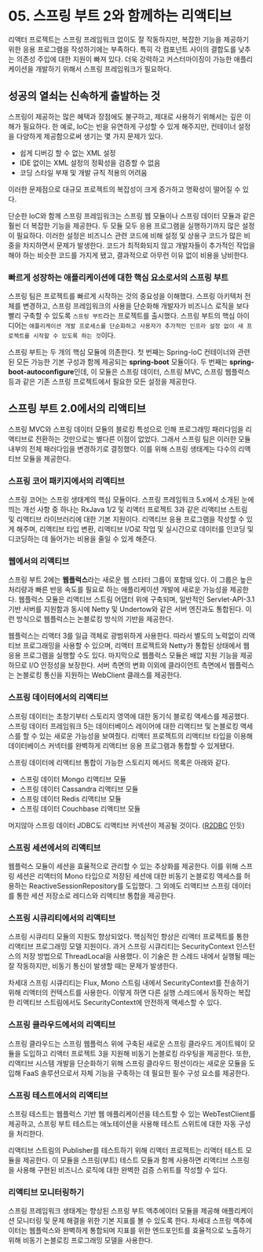 # 05. 스프링 부트 2와 함께하는 리액티브

리액터 프로젝트는 스프링 프레임워크 없이도 잘 작동하지만, 복잡한 기능을 제공하기 위한 응용 프로그램을 작성하기에는 부족하다. 특히 각 컴포넌트 사이의 결합도를 낮추는 의존성 주입에 대한 지원이 빠져 있다. 더욱 강력하고 커스터마이징이 가능한 애플리케이션을 개발하기 위해서 스프링 프레임워크가 필요하다.

## 성공의 열쇠는 신속하게 출발하는 것

스프링이 제공하는 많은 혜택과 장점에도 불구하고, 제대로 사용하기 위해서는 깊은 이해가 필요하다. 한 예로, IoC는 빈을 유연하게 구성할 수 있게 해주지만, 컨테이너 설정을 다양하게 제공함으로써 생기는 몇 가지 문제가 있다. 

* 쉽게 디버깅 할 수 없는 XML 설정
* IDE 없이는 XML 설정의 정확성을 검증할 수 없음
* 코딩 스타일 부재 및 개발 규칙 적용의 어려움

이러한 문제점으로 대규모 프로젝트의 복잡성이 크게 증가하고 명확성이 떨어질 수 있다.

단순한 IoC와 함께 스프링 프레임워크는 스프링 웹 모듈이나 스프링 데이터 모듈과 같은 훨씬 더 복잡한 기능을 제공한다. 두 모듈 모두 응용 프로그램을 실행하기까지 많은 설정이 필요하다. 이러한 설정은 비즈니스 관련 코드에 비해 설정 및 상용구 코드가 많은 비중을 차지하면서 문제가 발생한다. 코드가 최적화되지 않고 개발자들이 추가적인 작업을 해야 하는 비슷한 코드를 가지게 됐고, 결과적으로 아무런 이유 없이 비용을 낭비한다.

### 빠르게 성장하는 애플리케이션에 대한 핵심 요소로서의 스프링 부트

스프링 팀은 프로젝트를 빠르게 시작하는 것의 중요성을 이해했다. 스프링 아키텍처 전체를 변경하고, 스프링 프레임워크의 사용을 단순화해 개발자가 비즈니스 로직을 보다 빨리 구축할 수 있도록 `스프링 부트`라는 프로젝트를 출시했다. 스프링 부트의 핵심 아이디어는 `애플리케이션 개발 프로세스를 단순화하고 사용자가 추가적인 인프라 설정 없이 새 프로젝트를 시작할 수 있도록 하는 것`이다.

스프링 부트는 두 개의 핵심 모듈에 의존한다. 첫 번째는 Spring-IoC 컨테이너와 관련된 모든 가능한 기본 구성과 함께 제공되는 **spring-boot** 모듈이다. 두 번째는 **spring-boot-autoconfigure**인데, 이 모듈은 스프링 데이터, 스프링 MVC, 스프링 웹플럭스 등과 같은 기존 스프링 프로젝트에서 필요한 모든 설정을 제공한다.

## 스프링 부트 2.0에서의 리액티브

스프링 MVC와 스프링 데이터 모듈의 블로킹 특성으로 인해 프로그래밍 패러다임을 리액티브로 전환하는 것만으로는 별다른 이점이 없었다. 그래서 스프링 팀은 이러한 모듈 내부의 전체 패러다임을 변경하기로 결정했다. 이를 위해 스프링 생태계는 다수의 리액티브 모듈을 제공한다.

### 스프링 코어 패키지에서의 리액티브

스프링 코어는 스프링 생태계의 핵심 모듈이다. 스프링 프레임워크 5.x에서 소개된 눈에 띄는 개선 사항 중 하나는 RxJava 1/2 및 리액터 프로젝트 3과 같은 리액티브 스트림 및 리액티브 라이브러리에 대한 기본 지원이다. 리액티브 응용 프로그램을 작성할 수 있게 해주며, 리액티브 타입 변환, 리액티브 I/O로 작업 및 실시간으로 데이터를 인코딩 및 디코딩하는 데 들어가는 비용을 줄일 수 있게 해준다.

### 웹에서의 리액티브

스프링 부트 2에는 **웹플럭스**라는 새로운 웹 스타터 그룹이 포함돼 있다. 이 그룹은 높은 처리량과 빠른 반응 속도를 필요로 하는 애플리케이션 개발에 새로운 가능성을 제공한다. 웹플럭스 모듈은 리액티브 스트림 어댑터 위에 구축되며, 일반적인 Servlet-API-3.1 기반 서버를 지원함과 동시에 Netty 및 Undertow와 같은 서버 엔진과도 통합된다. 이런 방식으로 웹플럭스는 논블로킹 방식의 기반을 제공한다.

웹플럭스는 리액터 3를 일급 객체로 광범위하게 사용한다. 따라서 별도의 노력없이 리액티브 프로그래밍을 사용할 수 있으며, 리액터 프로젝트와 Netty가 통합된 상태에서 웹 응용 프로그램을 실행할 수도 있다. 마지막으로 웹플럭스 모듈은 배압 지원 기능을 제공하므로 I/O 안정성을 보장한다. 서버 측면의 변화 이외에 클라이언트 측면에서 웹플럭스는 논블로킹 통신을 지원하는 WebClient 클래스를 제공한다.

### 스프링 데이터에서의 리액티브

스프링 데이터는 초창기부터 스토리지 영역에 대한 동기식 블로킹 액세스를 제공했다. 스프링 데이터 프레임워크 5는 데이터베이스 레이어에 대한 리액티브 및 논블로킹 액세스를 할 수 있는 새로운 가능성을 보여줬다. 리액터 프로젝트의 리액티브 타입을 이용해 데이터베이스 커넥터를 완벽하게 리액티브 응용 프로그램과 통합할 수 있게됐다.

스프링 데이터에 리액티브 통합이 가능한 스토리지 메서드 목록은 아래와 같다.

* 스프링 데이터 Mongo 리액티브 모듈
* 스프링 데이터 Cassandra 리액티브 모듈
* 스프링 데이터 Redis 리액티브 모듈
* 스프링 데이터 Couchbase 리액티브 모듈

머지않아 스프링 데이터 JDBC도 리액티브 커넥션이 제공될 것이다. \([R2DBC](https://spring.io/projects/spring-data-r2dbc) 인듯\)

### 스프링 세션에서의 리액티브

웹플럭스 모듈이 세션을 효율적으로 관리할 수 있는 추상화를 제공한다. 이를 위해 스프링 세션은 리액터의 Mono 타입으로 저장된 세션에 대한 비동기 논블로킹 액세스를 허용하는 ReactiveSessionRepository를 도입했다. 그 외에도 리액티브 스프링 데이터를 통한 세션 저장소로 레디스와 리액티브 통합을 제공한다.

### 스프링 시큐리티에서의 리액티브

스프링 시큐리티 모듈의 지원도 향상되었다. 핵심적인 향상은 리액터 프로젝트를 통한 리액티브 프로그래밍 모델 지원이다. 과거 스프링 시큐리티는 SecurityContext 인스턴스의 저장 방법으로 ThreadLocal을 사용했다. 이 기술은 한 스레드 내에서 실행될 때는 잘 작동하지만, 비동기 통신이 발생할 때는 문제가 발생한다. 

차세대 스프링 시큐리티는 Flux, Mono 스트림 내에서 SecurityContext를 전송하기 위해 리액터의 컨텍스트를 사용한다. 이렇게 하면 다른 실행 스레드에서 동작하는 복잡한 리액티브 스트림에서도 SecurityContext에 안전하게 액세스할 수 있다.

### 스프링 클라우드에서의 리액티브

스프링 클라우드는 스프링 웹플럭스 위에 구축된 새로운 스프링 클라우드 게이트웨이 모듈을 도입하고 리액터 프로젝트 3을 지원해 비동기 논블로킹 라우팅을 제공한다. 또한, 리액티브 시스템 개발을 단순화하기 위해 스프링 클라우드 펑션이라는 새로운 모듈을 도입해 FaaS 솔루션으로서 자체 기능을 구축하는 데 필요한 필수 구성 요소를 제공한다.

### 스프링 테스트에서의 리액티브

스프링 테스트는 웹플럭스 기반 웹 애플리케이션을 테스트할 수 있는 WebTestClient를 제공하고, 스프링 부트 테스트는 애노테이션을 사용해 테스트 스위트에 대한 자동 구성을 처리한다. 

리액티브 스트림의 Publisher를 테스트하기 위해 리액터 프로젝트는 리액터 테스트 모듈을 제공한다. 이 모듈을 스프링\(부트\) 테스트 모듈과 함께 사용하면 리액티브 스프링을 사용해 구현된 비즈니스 로직에 대한 완벽한 검증 스위트를 작성할 수 있다.

### 리액티브 모니터링하기

스프링 프레임워크 생태계는 향상된 스프링 부트 액추에이터 모듈을 제공해 애플리케이션 모니터링 및 문제 해결을 위한 기본 지표를 볼 수 있도록 한다. 차세대 스프링 액추에이터는 웹플럭스와 완벽하게 통합되며 지표를 위한 엔드포인트를 효율적으로 노출하기 위해 비동기 논블로킹 프로그래밍 모델을 사용한다.

